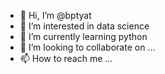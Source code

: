 - 👋 Hi, I’m @bptyat
- 👀 I’m interested in data science 
- 🌱 I’m currently learning python
- 💞️ I’m looking to collaborate on ...
- 📫 How to reach me ...

<!---
bptyat/bptyat is a ✨ special ✨ repository because its `README.md` (this file) appears on your GitHub profile.
You can click the Preview link to take a look at your changes.
--->
